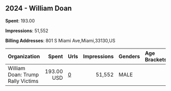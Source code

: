 ## 2024 - William Doan 
**Spent**: 193.00

**Impressions**: 51,552

**Billing Addresses**: 801 S Miami Ave,Miami,33130,US

|Organization|Spent|Urls|Impressions|Genders|Age Brackets|Country Codes|
|:---|---:|:---|---:|:---|:---|:---|
|William Doan: Trump Rally Victims|193.00 USD|[0](https://www.snap.com/political-ads/asset/8b7459d331bebff221a2630c57eefdc4d276da3ff1b343b60870d0f360f71615?mediaType=jpeg)|51,552|MALE||united states|
